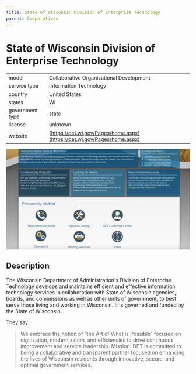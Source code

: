 ```yaml
---
title: State of Wisconsin Division of Enterprise Technology
parent: Cooperatives
---
```


# State of Wisconsin Division of Enterprise Technology

|                   |                                          |
|:------------------|:-----------------------------------------|
| model             | Collaborative Organizational Development
| service type      | Information Technology
| country           | United States
| states            | WI
| government type   | state
| license           | unknown
| website           | [https://det.wi.gov/Pages/home.aspx](https://det.wi.gov/Pages/home.aspx)

![WIDET screenshot](images/widet.png)

## Description
The Wisconsin Department of Administration's Division of Enterprise Technology develops and maintains efficient and effective information technology services in collaboration with State of Wisconsin agencies, boards, and commissions as well as other units of government, to best serve those living and working in Wisconsin. It is governed and funded by the State of Wisconsin.

They say:

>We embrace the notion of “the Art of What is Possible” focused on digitization, modernization, and efficiencies to drive continuous improvement and service leadership. Mission: DET is committed to being a collaborative and transparent partner focused on enhancing the lives of Wisconsin residents through innovative, secure, and optimal government services.
